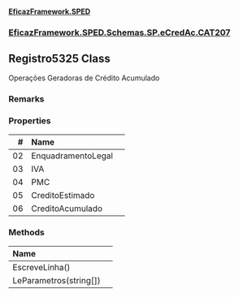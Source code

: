 #### [EficazFramework.SPED](EficazFrameworkSPED.md 'EficazFramework SPED')
### [EficazFramework.SPED.Schemas.SP.eCredAc.CAT207](EficazFramework.SPED.Schemas.SP.eCredAc.CAT207.md 'EficazFramework.SPED.Schemas.SP.eCredAc.CAT207')

## Registro5325 Class

Operações Geradoras de Crédito Acumulado

### Remarks
### Properties

| # | Name | |
| ---: | :--- | :--- |
| 02 | EnquadramentoLegal |  |
| 03 | IVA |  |
| 04 | PMC |  |
| 05 | CreditoEstimado |  |
| 06 | CreditoAcumulado |  |
### Methods

| Name | |
| :--- | :--- |
| EscreveLinha() |  |
| LeParametros(string[]) |  |
